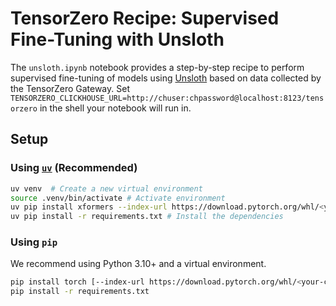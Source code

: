 # TensorZero Recipe: Supervised Fine-Tuning with Unsloth

The `unsloth.ipynb` notebook provides a step-by-step recipe to perform supervised fine-tuning of models using [Unsloth](https://unsloth.ai) based on data collected by the TensorZero Gateway.
Set `TENSORZERO_CLICKHOUSE_URL=http://chuser:chpassword@localhost:8123/tensorzero` in the shell your notebook will run in.

## Setup

### Using [`uv`](https://github.com/astral-sh/uv) (Recommended)

```bash
uv venv  # Create a new virtual environment
source .venv/bin/activate # Activate environment
uv pip install xformers --index-url https://download.pytorch.org/whl/<your-cuda-version> # Install xformers
uv pip install -r requirements.txt # Install the dependencies
```

### Using `pip`

We recommend using Python 3.10+ and a virtual environment.

```bash
pip install torch [--index-url https://download.pytorch.org/whl/<your-cuda-version>]
pip install -r requirements.txt
```
